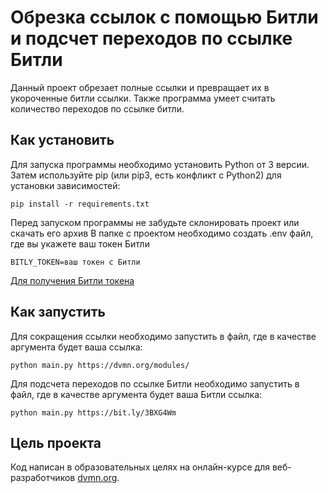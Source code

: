 # Обрезка ссылок с помощью Битли и подсчет переходов по ссылке Битли

Данный проект обрезает полные ссылки и превращает их в укороченные битли ссылки.
Также программа умеет считать количество переходов по ссылке битли.

## Как установить

Для запуска программы необходимо установить Python от 3 версии.
Затем используйте pip (или pip3, есть конфликт с Python2) для установки зависимостей:  

```
pip install -r requirements.txt
``` 

Перед запуском программы не забудьте склонировать проект или скачать его архив
В папке с проектом необходимо создать .env файл, где вы укажете ваш токен Битли

```
BITLY_TOKEN=ваш токен с Битли
```

[Для получения Битли токена](https://app.bitly.com/settings/api/) 

## Как запустить

Для сокращения ссылки необходимо запустить в файл, где в качестве аргумента будет ваша ссылка:

```
python main.py https://dvmn.org/modules/
``` 

Для подсчета переходов по ссылке Битли необходимо запустить в файл, где в качестве аргумента будет ваша Битли ссылка:

```
python main.py https://bit.ly/3BXG4Wm
``` 

## Цель проекта

Код написан в образовательных целях на онлайн-курсе для веб-разработчиков [dvmn.org](https://dvmn.org).
